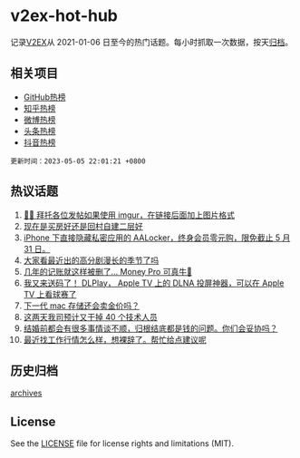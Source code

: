 # v2ex-hot-hub

 记录[V2EX](https://www.v2ex.com/)从 2021-01-06 日至今的热门话题。每小时抓取一次数据，按天[归档](archives)。
 
 ## 相关项目

- [GitHub热榜](https://github.com/it985/github-hot-hub)
- [知乎热榜](https://github.com/it985/zhihu-hot-hub)
- [微博热榜](https://github.com/it985/weibo-hot-hub)
- [头条热榜](https://github.com/it985/toutiao-hot-hub)
- [抖音热榜](https://github.com/it985/douyin-hot-hub)


 `更新时间：2023-05-05 22:01:21 +0800`

## 热议话题

1. [🙏🏻 拜托各位发帖如果使用 imgur，在链接后面加上图片格式](https://www.v2ex.com/t/937487)
1. [现在是买房好还是回村自建二层好](https://www.v2ex.com/t/937436)
1. [iPhone 下直接隐藏私密应用的 AALocker，终身会员零元购，限免截止 5 月 31 日。](https://www.v2ex.com/t/937573)
1. [大家看最近出的高分剧漫长的季节了吗](https://www.v2ex.com/t/937378)
1. [几年的记账就这样被删了... Money Pro 可真牛🍺](https://www.v2ex.com/t/937429)
1. [我又来送码了！ DLPlay， Apple TV 上的 DLNA 投屏神器，可以在 Apple TV 上看球赛了](https://www.v2ex.com/t/937450)
1. [下一代 mac 存储还会卖金价吗？](https://www.v2ex.com/t/937460)
1. [这两天我司预计又干掉 40 个技术人员](https://www.v2ex.com/t/937524)
1. [结婚前都会有很多事情谈不顺，归根结底都是钱的问题。你们会妥协吗？](https://www.v2ex.com/t/937467)
1. [最近找工作行情怎么样，想裸辞了。帮忙给点建议呢](https://www.v2ex.com/t/937476)

## 历史归档

[archives](archives)

## License

See the [LICENSE](LICENSE) file for license rights and limitations (MIT).
